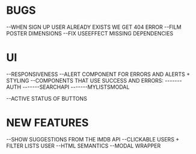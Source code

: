 # BUGS

--WHEN SIGN UP USER ALREADY EXISTS WE GET 404 ERROR
--FILM POSTER DIMENSIONS
--FIX USEEFFECT MISSING DEPENDENCIES

# UI

--RESPONSIVENESS
--ALERT COMPONENT FOR ERRORS AND ALERTS + STYLING
--COMPONENTS THAT USE SUCCESS AND ERRORS:
-------AUTH
-------SEARCHAPI
-------MYLISTSMODAL

--ACTIVE STATUS OF BUTTONS

# NEW FEATURES

--SHOW SUGGESTIONS FROM THE IMDB API
--CLICKABLE USERS + FILTER LISTS USER
--HTML SEMANTICS
--MODAL WRAPPER
